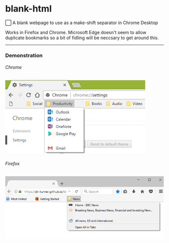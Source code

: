 # blank-html
:white_large_square: A blank webpage to use as a make-shift separator in Chrome Desktop

Works in Firefox and Chrome. Microsoft Edge doesn't seem to allow duplicate bookmarks so a bit of fidling will be neccsary to get around this.

---
### Demonstration

###### Chrome
![Chrome](/Chrome_demo.png?raw=true "Chrome")
###### Firefox
![Firefox](/Firefox_demo.png?raw=true "Firefox")
